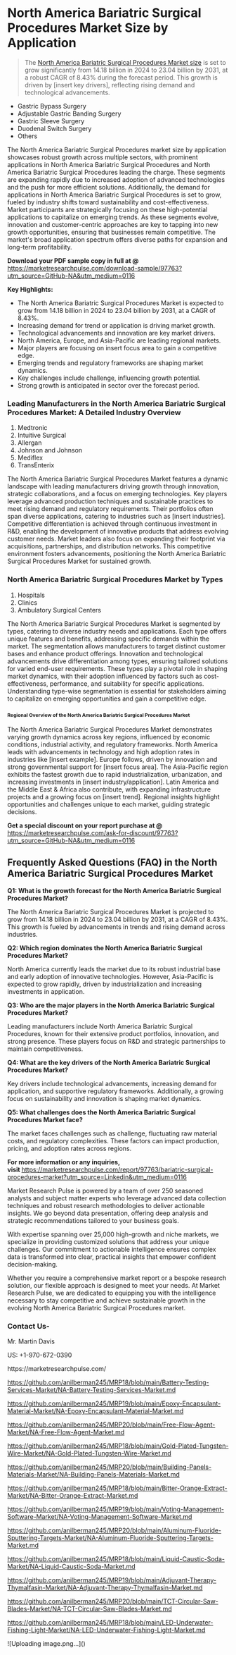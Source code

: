 <h1>North America Bariatric Surgical Procedures Market&nbsp;Size by Application</h1><blockquote><p>The <a href="https://marketresearchpulse.com/download-sample/97763?utm_source=GitHub-NA&amp;utm_medium=0116">North America Bariatric Surgical Procedures Market size</a> is set to grow significantly from 14.18 billion in 2024 to 23.04 billion by 2031, at a robust CAGR of 8.43% during the forecast period. This growth is driven by [insert key drivers], reflecting rising demand and technological advancements.</p></blockquote><ul><li>Gastric Bypass Surgery<li> Adjustable Gastric Banding Surgery<li> Gastric Sleeve Surgery<li> Duodenal Switch Surgery<li> Others</li></ul><p>The North America Bariatric Surgical Procedures market size by application showcases robust growth across multiple sectors, with prominent applications in North America Bariatric Surgical Procedures and North America Bariatric Surgical Procedures leading the charge. These segments are expanding rapidly due to increased adoption of advanced technologies and the push for more efficient solutions. Additionally, the demand for applications in North America Bariatric Surgical Procedures is set to grow, fueled by industry shifts toward sustainability and cost-effectiveness. Market participants are strategically focusing on these high-potential applications to capitalize on emerging trends. As these segments evolve, innovation and customer-centric approaches are key to tapping into new growth opportunities, ensuring that businesses remain competitive. The market's broad application spectrum offers diverse paths for expansion and long-term profitability.</p><p><strong>Download your PDF sample copy in full at @ </strong><a href="https://marketresearchpulse.com/download-sample/97763?utm_source=GitHub-NA&amp;utm_medium=0116">https://marketresearchpulse.com/download-sample/97763?utm_source=GitHub-NA&amp;utm_medium=0116</a></p><p><strong>Key Highlights: </strong></p><ul><li>The North America Bariatric Surgical Procedures Market is expected to grow from 14.18 billion in 2024 to 23.04 billion by 2031, at a CAGR of 8.43%.</li><li>Increasing demand for trend or application is driving market growth.</li><li>Technological advancements and innovation are key market drivers.</li><li>North America, Europe, and Asia-Pacific are leading regional markets.</li><li>Major players are focusing on insert focus area to gain a competitive edge.</li><li>Emerging trends and regulatory frameworks are shaping market dynamics.</li><li>Key challenges include challenge, influencing growth potential.</li><li>Strong growth is anticipated in sector over the forecast period.</li></ul><h3>Leading Manufacturers in the North America Bariatric Surgical Procedures Market: A Detailed Industry Overview</h3><ol><li>Medtronic</li><li>Intuitive Surgical</li><li>Allergan</li><li>Johnson and Johnson</li><li>Mediflex</li><li>TransEnterix</li></ol><div class="flex max-w-full flex-col flex-grow"><div class="min-h-8 text-message flex w-full flex-col items-end gap-2 whitespace-normal break-words [.text-message+&amp;]:mt-5" dir="auto" data-message-author-role="assistant" data-message-id="fd8432e4-4910-450d-b182-61b7bfb0a01f" data-message-model-slug="gpt-4o"><div class="flex w-full flex-col gap-1 empty:hidden first:pt-[3px]"><div class="markdown prose w-full break-words dark:prose-invert light"><p>The North America Bariatric Surgical Procedures Market features a dynamic landscape with leading manufacturers driving growth through innovation, strategic collaborations, and a focus on emerging technologies. Key players leverage advanced production techniques and sustainable practices to meet rising demand and regulatory requirements. Their portfolios often span diverse applications, catering to industries such as [insert industries]. Competitive differentiation is achieved through continuous investment in R&amp;D, enabling the development of innovative products that address evolving customer needs. Market leaders also focus on expanding their footprint via acquisitions, partnerships, and distribution networks. This competitive environment fosters advancements, positioning the North America Bariatric Surgical Procedures Market for sustained growth.</p></div></div></div></div><h3>North America Bariatric Surgical Procedures Market by Types</h3><ol><li>Hospitals<li> Clinics<li> Ambulatory Surgical Centers</li></ol><div class="flex max-w-full flex-col flex-grow"><div class="min-h-8 text-message flex w-full flex-col items-end gap-2 whitespace-normal break-words [.text-message+&amp;]:mt-5" dir="auto" data-message-author-role="assistant" data-message-id="084470be-0bb7-4664-bddf-5156b4f41249" data-message-model-slug="gpt-4o-mini"><div class="flex w-full flex-col gap-1 empty:hidden first:pt-[3px]"><div class="markdown prose w-full break-words dark:prose-invert light"><p>The North America Bariatric Surgical Procedures Market is segmented by types, catering to diverse industry needs and applications. Each type offers unique features and benefits, addressing specific demands within the market. The segmentation allows manufacturers to target distinct customer bases and enhance product offerings. Innovation and technological advancements drive differentiation among types, ensuring tailored solutions for varied end-user requirements. These types play a pivotal role in shaping market dynamics, with their adoption influenced by factors such as cost-effectiveness, performance, and suitability for specific applications. Understanding type-wise segmentation is essential for stakeholders aiming to capitalize on emerging opportunities and gain a competitive edge.</p></div></div></div></div><h3><span style="font-size: 11px;">Regional Overview of the North America Bariatric Surgical Procedures Market</span></h3><div class="flex max-w-full flex-col flex-grow"><div class="min-h-8 text-message flex w-full flex-col items-end gap-2 whitespace-normal break-words [.text-message+&amp;]:mt-5" dir="auto" data-message-author-role="assistant" data-message-id="e9038762-ce64-4e30-91c9-9bd413514231" data-message-model-slug="gpt-4o-mini"><div class="flex w-full flex-col gap-1 empty:hidden first:pt-[3px]"><div class="markdown prose w-full break-words dark:prose-invert light"><p>The North America Bariatric Surgical Procedures Market demonstrates varying growth dynamics across key regions, influenced by economic conditions, industrial activity, and regulatory frameworks. North America leads with advancements in technology and high adoption rates in industries like [insert example]. Europe follows, driven by innovation and strong governmental support for [insert focus area]. The Asia-Pacific region exhibits the fastest growth due to rapid industrialization, urbanization, and increasing investments in [insert industry/application]. Latin America and the Middle East &amp; Africa also contribute, with expanding infrastructure projects and a growing focus on [insert trend]. Regional insights highlight opportunities and challenges unique to each market, guiding strategic decisions.</p></div></div></div></div><p><strong>Get a special discount on your report purchase at @ </strong><a href="https://marketresearchpulse.com/ask-for-discount/97763?utm_source=GitHub-NA&amp;utm_medium=0116">https://marketresearchpulse.com/ask-for-discount/97763?utm_source=GitHub-NA&amp;utm_medium=0116</a></p><h2>Frequently Asked Questions (FAQ) in the North America Bariatric Surgical Procedures Market</h2><p><strong>Q1: What is the growth forecast for the North America Bariatric Surgical Procedures Market?</strong></p><p>The North America Bariatric Surgical Procedures Market is projected to grow from 14.18 billion in 2024 to 23.04 billion by 2031, at a CAGR of 8.43%. This growth is fueled by advancements in trends and rising demand across industries.</p><p><strong>Q2: Which region dominates the North America Bariatric Surgical Procedures Market?</strong></p><p>North America currently leads the market due to its robust industrial base and early adoption of innovative technologies. However, Asia-Pacific is expected to grow rapidly, driven by industrialization and increasing investments in application.</p><p><strong>Q3: Who are the major players in the North America Bariatric Surgical Procedures Market?</strong></p><p>Leading manufacturers include North America Bariatric Surgical Procedures, known for their extensive product portfolios, innovation, and strong presence. These players focus on R&amp;D and strategic partnerships to maintain competitiveness.</p><p><strong>Q4: What are the key drivers of the North America Bariatric Surgical Procedures Market?</strong></p><p>Key drivers include technological advancements, increasing demand for application, and supportive regulatory frameworks. Additionally, a growing focus on sustainability and innovation is shaping market dynamics.</p><p><strong>Q5: What challenges does the North America Bariatric Surgical Procedures Market face?</strong></p><p>The market faces challenges such as challenge, fluctuating raw material costs, and regulatory complexities. These factors can impact production, pricing, and adoption rates across regions.</p><p><strong>For more information or any inquiries, visit&nbsp;</strong><a href="https://marketresearchpulse.com/report/97763/bariatric-surgical-procedures-market?utm_source=Linkedin&utm_medium=0116">https://marketresearchpulse.com/report/97763/bariatric-surgical-procedures-market?utm_source=Linkedin&utm_medium=0116</a></p><p>Market Research Pulse is powered by a team of over 250 seasoned analysts and subject matter experts who leverage advanced data collection techniques and robust research methodologies to deliver actionable insights. We go beyond data presentation, offering deep analysis and strategic recommendations tailored to your business goals.</p><p>With expertise spanning over 25,000 high-growth and niche markets, we specialize in providing customized solutions that address your unique challenges. Our commitment to actionable intelligence ensures complex data is transformed into clear, practical insights that empower confident decision-making.</p><p>Whether you require a comprehensive market report or a bespoke research solution, our flexible approach is designed to meet your needs. At Market Research Pulse, we are dedicated to equipping you with the intelligence necessary to stay competitive and achieve sustainable growth in the evolving North America Bariatric Surgical Procedures market.</p><h3><strong>Contact Us-</strong></h3><p>Mr. Martin Davis</p><p>US: +1-970-672-0390</p><p>https://marketresearchpulse.com/</p><p><a href="https://github.com/anilberman245/MRP18/blob/main/Battery-Testing-Services-Market/NA-Battery-Testing-Services-Market.md">https://github.com/anilberman245/MRP18/blob/main/Battery-Testing-Services-Market/NA-Battery-Testing-Services-Market.md</a></p><p><a href="https://github.com/anilberman245/MRP19/blob/main/Epoxy-Encapsulant-Material-Market/NA-Epoxy-Encapsulant-Material-Market.md">https://github.com/anilberman245/MRP19/blob/main/Epoxy-Encapsulant-Material-Market/NA-Epoxy-Encapsulant-Material-Market.md</a></p><p><a href="https://github.com/anilberman245/MRP20/blob/main/Free-Flow-Agent-Market/NA-Free-Flow-Agent-Market.md">https://github.com/anilberman245/MRP20/blob/main/Free-Flow-Agent-Market/NA-Free-Flow-Agent-Market.md</a></p><p><a href="https://github.com/anilberman245/MRP18/blob/main/Gold-Plated-Tungsten-Wire-Market/NA-Gold-Plated-Tungsten-Wire-Market.md">https://github.com/anilberman245/MRP18/blob/main/Gold-Plated-Tungsten-Wire-Market/NA-Gold-Plated-Tungsten-Wire-Market.md</a></p><p><a href="https://github.com/anilberman245/MRP20/blob/main/Building-Panels-Materials-Market/NA-Building-Panels-Materials-Market.md">https://github.com/anilberman245/MRP20/blob/main/Building-Panels-Materials-Market/NA-Building-Panels-Materials-Market.md</a></p><p><a href="https://github.com/anilberman245/MRP18/blob/main/Bitter-Orange-Extract-Market/NA-Bitter-Orange-Extract-Market.md">https://github.com/anilberman245/MRP18/blob/main/Bitter-Orange-Extract-Market/NA-Bitter-Orange-Extract-Market.md</a></p><p><a href="https://github.com/anilberman245/MRP19/blob/main/Voting-Management-Software-Market/NA-Voting-Management-Software-Market.md">https://github.com/anilberman245/MRP19/blob/main/Voting-Management-Software-Market/NA-Voting-Management-Software-Market.md</a></p><p><a href="https://github.com/anilberman245/MRP20/blob/main/Aluminum-Fluoride-Sputtering-Targets-Market/NA-Aluminum-Fluoride-Sputtering-Targets-Market.md">https://github.com/anilberman245/MRP20/blob/main/Aluminum-Fluoride-Sputtering-Targets-Market/NA-Aluminum-Fluoride-Sputtering-Targets-Market.md</a></p><p><a href="https://github.com/anilberman245/MRP18/blob/main/Liquid-Caustic-Soda-Market/NA-Liquid-Caustic-Soda-Market.md">https://github.com/anilberman245/MRP18/blob/main/Liquid-Caustic-Soda-Market/NA-Liquid-Caustic-Soda-Market.md</a></p><p><a href="https://github.com/anilberman245/MRP19/blob/main/Adjuvant-Therapy-Thymalfasin-Market/NA-Adjuvant-Therapy-Thymalfasin-Market.md">https://github.com/anilberman245/MRP19/blob/main/Adjuvant-Therapy-Thymalfasin-Market/NA-Adjuvant-Therapy-Thymalfasin-Market.md</a></p><p><a href="https://github.com/anilberman245/MRP20/blob/main/TCT-Circular-Saw-Blades-Market/NA-TCT-Circular-Saw-Blades-Market.md">https://github.com/anilberman245/MRP20/blob/main/TCT-Circular-Saw-Blades-Market/NA-TCT-Circular-Saw-Blades-Market.md</a></p><p><a href="https://github.com/anilberman245/MRP18/blob/main/LED-Underwater-Fishing-Light-Market/NA-LED-Underwater-Fishing-Light-Market.md">https://github.com/anilberman245/MRP18/blob/main/LED-Underwater-Fishing-Light-Market/NA-LED-Underwater-Fishing-Light-Market.md</a></p>
![Uploading image.png…]()
